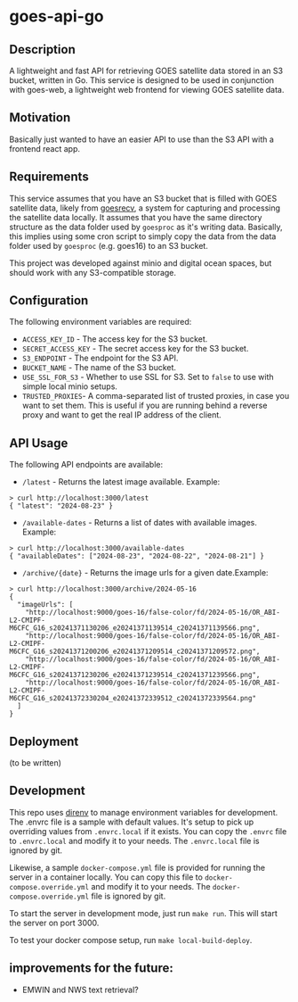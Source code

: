 # goes-api-go

## Description
A lightweight and fast API for retrieving GOES satellite data stored in an S3 bucket, written in Go. This service is designed to be used in conjunction with goes-web, a lightweight web frontend for viewing GOES satellite data.

## Motivation
Basically just wanted to have an easier API to use than the S3 API with a frontend react app.

## Requirements
This service assumes that you have an S3 bucket that is filled with GOES satellite data, likely from [goesrecv](https://pietern.github.io/goestools/commands/goesrecv.html), a system for capturing and processing the satellite data locally. It assumes that you have the same directory structure as the data folder used by `goesproc` as it's writing data. Basically, this implies using some cron script to simply copy the data from the data folder used by `goesproc` (e.g. goes16) to an S3 bucket.

This project was developed against minio and digital ocean spaces, but should work with any S3-compatible storage.

## Configuration
The following environment variables are required:
- `ACCESS_KEY_ID` - The access key for the S3 bucket.
- `SECRET_ACCESS_KEY` - The secret access key for the S3 bucket.
- `S3_ENDPOINT` - The endpoint for the S3 API.
- `BUCKET_NAME` - The name of the S3 bucket.
- `USE_SSL_FOR_S3` - Whether to use SSL for S3. Set to `false` to use with simple local minio setups.
- `TRUSTED_PROXIES`- A comma-separated list of trusted proxies, in case you want to set them. This is useful if you are running behind a reverse proxy and want to get the real IP address of the client.

## API Usage
The following API endpoints are available:
- `/latest` - Returns the latest image available. Example:
```shell
> curl http://localhost:3000/latest
{ "latest": "2024-08-23" }
```
- `/available-dates` - Returns a list of dates with available images. Example:
```shell
> curl http://localhost:3000/available-dates
{ "availableDates": ["2024-08-23", "2024-08-22", "2024-08-21"] }
```
- `/archive/{date}` - Returns the image urls for a given date.Example:
```shell
> curl http://localhost:3000/archive/2024-05-16
{
  "imageUrls": [
    "http://localhost:9000/goes-16/false-color/fd/2024-05-16/OR_ABI-L2-CMIPF-M6CFC_G16_s20241371130206_e20241371139514_c20241371139566.png",
    "http://localhost:9000/goes-16/false-color/fd/2024-05-16/OR_ABI-L2-CMIPF-M6CFC_G16_s20241371200206_e20241371209514_c20241371209572.png",
    "http://localhost:9000/goes-16/false-color/fd/2024-05-16/OR_ABI-L2-CMIPF-M6CFC_G16_s20241371230206_e20241371239514_c20241371239566.png",
    "http://localhost:9000/goes-16/false-color/fd/2024-05-16/OR_ABI-L2-CMIPF-M6CFC_G16_s20241372330204_e20241372339512_c20241372339564.png"
  ]
}
```

## Deployment
(to be written)

## Development
This repo uses [direnv](https://direnv.net/) to manage environment variables for development. The .envrc file is a sample with default values. It's setup to pick up overriding values from `.envrc.local` if it exists. You can copy the `.envrc` file to `.envrc.local` and modify it to your needs. The `.envrc.local` file is ignored by git.

Likewise, a sample `docker-compose.yml` file is provided for running the server in a container locally. You can copy this file to `docker-compose.override.yml` and modify it to your needs. The `docker-compose.override.yml` file is ignored by git.

To start the server in development mode, just run `make run`. This will start the server on port 3000.

To test your docker compose setup, run `make local-build-deploy`.

## improvements for the future:
- EMWIN and NWS text retrieval?